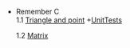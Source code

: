   - Remember C  
    1.1 [Triangle and point](https://github.com/stanislaushimovolos/MIPT_programming_tasks/tree/master/TriangleAndPoint) +[UnitTests](https://github.com/stanislaushimovolos/MIPT_programming_tasks/tree/master/TriangleAndPoint/UnitTriangle)
    
    1.2 [Matrix](https://github.com/stanislaushimovolos/MIPT_programming_tasks/tree/master/Matrix)
